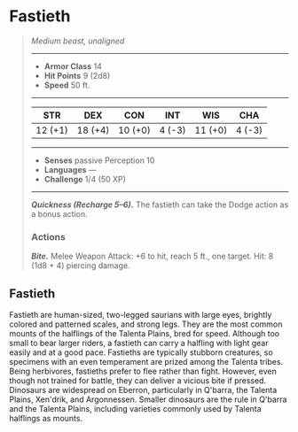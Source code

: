 # Fastieth
>*Medium beast, unaligned*
>___
>- **Armor Class** 14
>- **Hit Points** 9 (2d8)
>- **Speed** 50 ft.
>___
>|STR|DEX|CON|INT|WIS|CHA|
>|:---:|:---:|:---:|:---:|:---:|:---:|
>|12 (+1)|18 (+4)|10 (+0)|4 (-3)|11 (+0)|4 (-3)|
>___
>- **Senses** passive Perception 10
>- **Languages** —
>- **Challenge** 1/4 (50 XP)
>___
>***Quickness (Recharge 5–6).*** The fastieth can take the Dodge action as a bonus action.  
>
>### Actions
>***Bite.*** Melee Weapon Attack: +6 to hit, reach 5 ft., one target. Hit: 8 (1d8 + 4) piercing damage.
## Fastieth
Fastieth are human-sized, two-legged saurians with large eyes, brightly colored and patterned scales, and strong legs. They are the most common mounts of the halflings of the Talenta Plains, bred for speed. Although too small to bear larger riders, a fastieth can carry a halfling with light gear easily and at a good pace. Fastieths are typically stubborn creatures, so specimens with an even temperament are prized among the Talenta tribes.
Being herbivores, fastieths prefer to flee rather than fight. However, even though not trained for battle, they can deliver a vicious bite if pressed.
Dinosaurs are widespread on Eberron, particularly in Q'barra, the Talenta Plains, Xen'drik, and Argonnessen. Smaller dinosaurs are the rule in Q'barra and the Talenta Plains, including varieties commonly used by Talenta halflings as mounts.